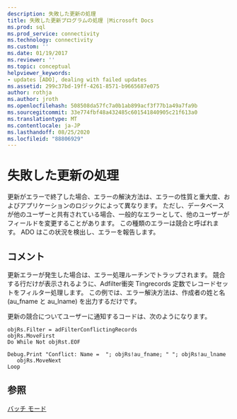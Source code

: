 ```yaml
---
description: 失敗した更新の処理
title: 失敗した更新プログラムの処理 |Microsoft Docs
ms.prod: sql
ms.prod_service: connectivity
ms.technology: connectivity
ms.custom: ''
ms.date: 01/19/2017
ms.reviewer: ''
ms.topic: conceptual
helpviewer_keywords:
- updates [ADO], dealing with failed updates
ms.assetid: 299c37bd-19ff-4261-8571-b9665687e075
author: rothja
ms.author: jroth
ms.openlocfilehash: 508508da57fc7a0b1ab899acf3f77b1a49a7fa9b
ms.sourcegitcommit: 33e774fbf48a432485c601541840905c21f613a0
ms.translationtype: MT
ms.contentlocale: ja-JP
ms.lasthandoff: 08/25/2020
ms.locfileid: "88806929"
---
```

# <a name="dealing-with-failed-updates"></a>失敗した更新の処理
更新がエラーで終了した場合、エラーの解決方法は、エラーの性質と重大度、およびアプリケーションのロジックによって異なります。 ただし、データベースが他のユーザーと共有されている場合、一般的なエラーとして、他のユーザーがフィールドを変更することがあります。 この種類のエラーは競合と呼ばれます。 ADO はこの状況を検出し、エラーを報告します。  
  
## <a name="remarks"></a>コメント  
 更新エラーが発生した場合は、エラー処理ルーチンでトラップされます。 競合する行だけが表示されるように、Adfilter衝突 Tingrecords 定数でレコードセットをフィルター処理します。 この例では、エラー解決方法は、作成者の姓と名 (au_fname と au_lname) を出力するだけです。  
  
 更新の競合についてユーザーに通知するコードは、次のようになります。  
  
```  
objRs.Filter = adFilterConflictingRecords  
objRs.MoveFirst  
Do While Not objRst.EOF  
   Debug.Print "Conflict: Name =  "; objRs!au_fname; " "; objRs!au_lname  
   objRs.MoveNext  
Loop  
```  
  
## <a name="see-also"></a>参照  
 [バッチ モード](./batch-mode.md)